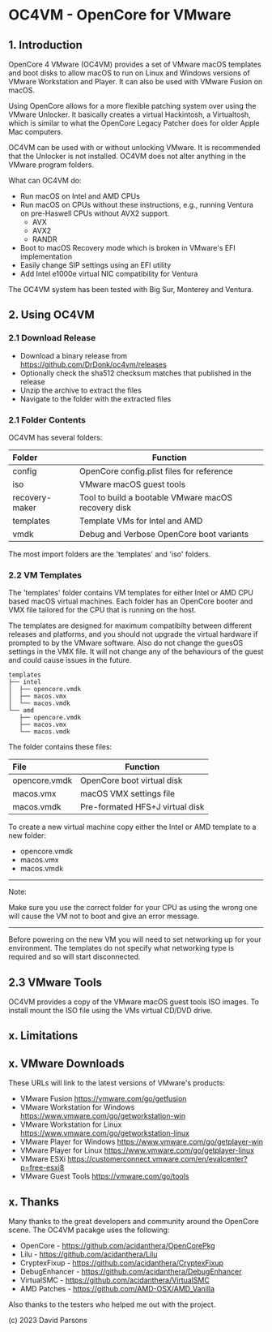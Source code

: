 # OC4VM - OpenCore for VMware
## 1. Introduction
OpenCore 4 VMware (OC4VM) provides a set of VMware macOS templates and boot disks to allow macOS to run on Linux 
and Windows versions of VMware Workstation and Player. It can also be used with VMware Fusion on macOS.

Using OpenCore allows for a more flexible patching system over using the VMware Unlocker. It basically creates a 
virtual Hackintosh, a Virtualtosh, which is similar to what the OpenCore Legacy Patcher does for older Apple Mac 
computers.

OC4VM can be used with or without unlocking VMware. It is recommended that the Unlocker is not installed. OC4VM does 
not alter anything in the VMware program folders.

What can OC4VM do:
* Run macOS on Intel and AMD CPUs
* Run macOS on CPUs without these instructions, e.g., running Ventura on pre-Haswell CPUs without AVX2 support. 
  * AVX
  * AVX2
  * RANDR
* Boot to macOS Recovery mode which is broken in VMware's EFI implementation
* Easily change SIP settings using an EFI utility
* Add Intel e1000e virtual NIC compatibility for Ventura

The OC4VM system has been tested with Big Sur, Monterey and Ventura.

## 2. Using OC4VM
### 2.1 Download Release

* Download a binary release from https://github.com/DrDonk/oc4vm/releases
* Optionally check the sha512 checksum matches that published in the release
* Unzip the archive to extract the files
* Navigate to the folder with the extracted files

### 2.1 Folder Contents

OC4VM has several folders:

| Folder         | Function                                            |
|:---------------|-----------------------------------------------------|
| config         | OpenCore config.plist files for reference           |
| iso            | VMware macOS guest tools                            |
| recovery-maker | Tool to build a bootable VMware macOS recovery disk |
| templates      | Template VMs for Intel and AMD                      |
| vmdk           | Debug and Verbose OpenCore boot variants            |

The most import folders are the 'templates' and 'iso' folders. 

### 2.2 VM Templates
The 'templates' folder contains VM templates for either Intel or AMD CPU based macOS virtual machines. 
Each folder has an OpenCore booter and VMX file tailored for the CPU that is running on the host.

The templates are designed for maximum compatibilty between different releases and platforms, and you should not 
upgrade the virtual hardware if prompted to by the VMware software. Also do not change the guesOS settings in the 
VMX file. It will not change any of the behaviours of the guest and could cause issues in the future.

```
templates
├── intel
│  ├── opencore.vmdk
│  ├── macos.vmx
│  └── macos.vmdk
└── amd
   ├── opencore.vmdk
   ├── macos.vmx
   └── macos.vmdk
```
The folder contains these files:

| File          | Function                        |
|:--------------|---------------------------------|
| opencore.vmdk | OpenCore boot virtual disk      |
| macos.vmx     | macOS VMX settings file         |
| macos.vmdk    | Pre-formated HFS+J virtual disk |

To create a new virtual machine copy either the Intel or AMD template to a new folder:

* opencore.vmdk
* macos.vmx
* macos.vmdk

***
Note: 

Make sure you use the correct folder for your CPU as using the wrong one will cause the VM not to boot 
and give an error message.
***

Before powering on the new VM you will need to set networking up for your environment. The templates do not specify what
networking type is required and so will start disconnected.

## 2.3 VMware Tools
OC4VM provides a copy of the VMware macOS guest tools ISO images. To install mount the ISO file using the VMs virtual 
CD/DVD drive.

## x. Limitations

## x. VMware Downloads
These URLs will link to the latest versions of VMware's products:

* VMware Fusion https://vmware.com/go/getfusion
* VMware Workstation for Windows https://www.vmware.com/go/getworkstation-win
* VMware Workstation for Linux https://www.vmware.com/go/getworkstation-linux
* VMware Player for Windows https://www.vmware.com/go/getplayer-win
* VMware Player for Linux https://www.vmware.com/go/getplayer-linux
* VMware ESXi https://customerconnect.vmware.com/en/evalcenter?p=free-esxi8
* VMware Guest Tools https://vmware.com/go/tools

## x. Thanks

Many thanks to the great developers and community around the OpenCore scene. The OC4VM pacakge uses the following:

* OpenCore - https://github.com/acidanthera/OpenCorePkg
* Lilu - https://github.com/acidanthera/Lilu
* CryptexFixup - https://github.com/acidanthera/CryptexFixup
* DebugEnhancer - https://github.com/acidanthera/DebugEnhancer
* VirtualSMC - https://github.com/acidanthera/VirtualSMC
* AMD Patches - https://github.com/AMD-OSX/AMD_Vanilla

Also thanks to the testers who helped me out with the project.

(c) 2023 David Parsons
